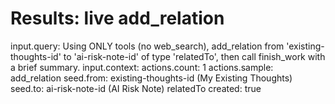 # Results: live add_relation
input.query: Using ONLY tools (no web_search), add_relation from 'existing-thoughts-id' to 'ai-risk-note-id' of type 'relatedTo', then call finish_work with a brief summary.
input.context: 
actions.count: 1
actions.sample: add_relation
seed.from: existing-thoughts-id (My Existing Thoughts)
seed.to:   ai-risk-note-id (AI Risk Note)
relatedTo created: true
